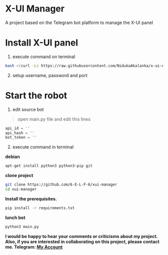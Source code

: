 # X-UI Manager
A project based on the Telegram bot platform to manage the X-UI panel

# Install X-UI panel 

1. execute command on terminal

```bash
bash <(curl -Ls https://raw.githubusercontent.com/NidukaAkalanka/x-ui-english/master/install.sh)
```

2. setup username, password and port

# Start the robot

 1. edit source bot

> open main.py file and edit this lines
```python
api_id = ''
api_hash = ''
bot_token = ''
```

 2. execute command in terminal

**debian**
```bash
apt-get install python3 python3-pip git
```

**clone project**
```bash
git clone https://github.com/6-E-L-F-6/xui-manager
cd xui-manager
```
**Install the prerequisites.**
```bash
pip install -r requirements.txt
```
**lunch bot**
```bash
python3 main.py
```

**I would be happy to hear your comments or criticisms about my project. Also, if you are interested in collaborating on this project, please contact me. Telegram: [My Account](https://t.me/E6L6F6)**
